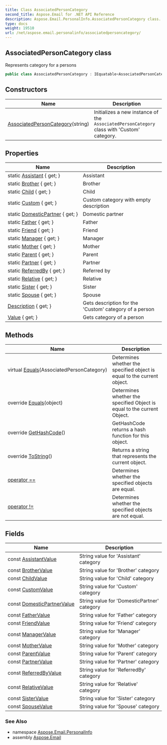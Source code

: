 ```yaml
---
title: Class AssociatedPersonCategory
second_title: Aspose.Email for .NET API Reference
description: Aspose.Email.PersonalInfo.AssociatedPersonCategory class. Represents category for a persons
type: docs
weight: 19510
url: /net/aspose.email.personalinfo/associatedpersoncategory/
---
```

## AssociatedPersonCategory class

Represents category for a persons

```csharp
public class AssociatedPersonCategory : IEquatable<AssociatedPersonCategory>
```

## Constructors

| Name | Description |
| --- | --- |
| [AssociatedPersonCategory](associatedpersoncategory/)(string) | Initializes a new instance of the `AssociatedPersonCategory` class with 'Custom' category. |

## Properties

| Name | Description |
| --- | --- |
| static [Assistant](../../aspose.email.personalinfo/associatedpersoncategory/assistant/) { get; } | Assistant |
| static [Brother](../../aspose.email.personalinfo/associatedpersoncategory/brother/) { get; } | Brother |
| static [Child](../../aspose.email.personalinfo/associatedpersoncategory/child/) { get; } | Child |
| static [Custom](../../aspose.email.personalinfo/associatedpersoncategory/custom/) { get; } | Custom category with empty description |
| static [DomesticPartner](../../aspose.email.personalinfo/associatedpersoncategory/domesticpartner/) { get; } | Domestic partner |
| static [Father](../../aspose.email.personalinfo/associatedpersoncategory/father/) { get; } | Father |
| static [Friend](../../aspose.email.personalinfo/associatedpersoncategory/friend/) { get; } | Friend |
| static [Manager](../../aspose.email.personalinfo/associatedpersoncategory/manager/) { get; } | Manager |
| static [Mother](../../aspose.email.personalinfo/associatedpersoncategory/mother/) { get; } | Mother |
| static [Parent](../../aspose.email.personalinfo/associatedpersoncategory/parent/) { get; } | Parent |
| static [Partner](../../aspose.email.personalinfo/associatedpersoncategory/partner/) { get; } | Partner |
| static [ReferredBy](../../aspose.email.personalinfo/associatedpersoncategory/referredby/) { get; } | Referred by |
| static [Relative](../../aspose.email.personalinfo/associatedpersoncategory/relative/) { get; } | Relative |
| static [Sister](../../aspose.email.personalinfo/associatedpersoncategory/sister/) { get; } | Sister |
| static [Spouse](../../aspose.email.personalinfo/associatedpersoncategory/spouse/) { get; } | Spouse |
| [Description](../../aspose.email.personalinfo/associatedpersoncategory/description/) { get; } | Gets description for the 'Custom' category of a person |
| [Value](../../aspose.email.personalinfo/associatedpersoncategory/value/) { get; } | Gets category of a person |

## Methods

| Name | Description |
| --- | --- |
| virtual [Equals](../../aspose.email.personalinfo/associatedpersoncategory/equals/#equals)(AssociatedPersonCategory) | Determines whether the specified object is equal to the current object. |
| override [Equals](../../aspose.email.personalinfo/associatedpersoncategory/equals/#equals_1)(object) | Determines whether the specified Object is equal to the current Object. |
| override [GetHashCode](../../aspose.email.personalinfo/associatedpersoncategory/gethashcode/)() | GetHashCode returns a hash function for this object. |
| override [ToString](../../aspose.email.personalinfo/associatedpersoncategory/tostring/)() | Returns a string that represents the current object. |
| [operator ==](../../aspose.email.personalinfo/associatedpersoncategory/op_equality/) | Determines whether the specified objects are equal. |
| [operator !=](../../aspose.email.personalinfo/associatedpersoncategory/op_inequality/) | Determines whether the specified objects are not equal. |

## Fields

| Name | Description |
| --- | --- |
| const [AssistantValue](../../aspose.email.personalinfo/associatedpersoncategory/assistantvalue/) | String value for 'Assistant' category |
| const [BrotherValue](../../aspose.email.personalinfo/associatedpersoncategory/brothervalue/) | String value for 'Brother' category |
| const [ChildValue](../../aspose.email.personalinfo/associatedpersoncategory/childvalue/) | String value for 'Child' category |
| const [CustomValue](../../aspose.email.personalinfo/associatedpersoncategory/customvalue/) | String value for 'Custom' category |
| const [DomesticPartnerValue](../../aspose.email.personalinfo/associatedpersoncategory/domesticpartnervalue/) | String value for 'DomesticPartner' category |
| const [FatherValue](../../aspose.email.personalinfo/associatedpersoncategory/fathervalue/) | String value for 'Father' category |
| const [FriendValue](../../aspose.email.personalinfo/associatedpersoncategory/friendvalue/) | String value for 'Friend' category |
| const [ManagerValue](../../aspose.email.personalinfo/associatedpersoncategory/managervalue/) | String value for 'Manager' category |
| const [MotherValue](../../aspose.email.personalinfo/associatedpersoncategory/mothervalue/) | String value for 'Mother' category |
| const [ParentValue](../../aspose.email.personalinfo/associatedpersoncategory/parentvalue/) | String value for 'Parent' category |
| const [PartnerValue](../../aspose.email.personalinfo/associatedpersoncategory/partnervalue/) | String value for 'Partner' category |
| const [ReferredByValue](../../aspose.email.personalinfo/associatedpersoncategory/referredbyvalue/) | String value for 'ReferredBy' category |
| const [RelativeValue](../../aspose.email.personalinfo/associatedpersoncategory/relativevalue/) | String value for 'Relative' category |
| const [SisterValue](../../aspose.email.personalinfo/associatedpersoncategory/sistervalue/) | String value for 'Sister' category |
| const [SpouseValue](../../aspose.email.personalinfo/associatedpersoncategory/spousevalue/) | String value for 'Spouse' category |

### See Also

* namespace [Aspose.Email.PersonalInfo](../../aspose.email.personalinfo/)
* assembly [Aspose.Email](../../)


